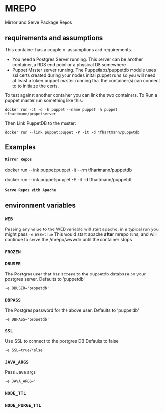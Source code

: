 # MREPO

Mirror and Serve Package Repos 

## requirements and assumptions
This container has a couple of assumptions and requirements. 

* You need a Postgres Server running.  This server can be another container, a RDS end point or a physical DB somewhere 
* Puppet Master server running. The Puppetlabs/puppetdb module uses ssl certs created during your nodes inital puppet runs so you will
  need at least a token puppet master running that the container(s) can connect to to initialze the certs. 


To test against another container you can link the two containers. To Run a puppet master run something like this:
```Shell
docker run -it -d -h puppet --name puppet -h puppet tfhartmann/puppetserver
```

Then Link PuppetDB to the master:
```Shell
docker run --link puppet:puppet -P -it -d tfhartmann/puppetdb
```

## Examples

#### `Mirror Repos`


docker run --link puppet:puppet  -it --rm tfhartmann/puppetdb


docker run --link puppet:puppet -P -it -d tfhartmann/puppetdb

#### `Serve Repos with Apache`

##  environment variables 
### `WEB`
Passing any value to the WEB variable will start apache, in a typical run you might pass `-e WEB=true`
This would start apache **after** mrepo runs, and will continue to serve the /mrepo/wwwdir until the container stops

### `FROZEN`

### `DBUSER`
The Postgres user that has access to the puppetdb database on your postgres server.
Defaults to 'puppetdb'
```Shell
-e DBUSER='puppetdb'
```

### `DBPASS`
The Postgres password for the above user. Defaults to 'puppetdb'
```Shell
-e DBPASS='puppetdb'
```

### `SSL`
Use SSL to connect to the postgres DB Defaults to false
```Shell
-e SSL=true/false
```

### `JAVA_ARGS`
Pass Java args 
```Shell
-e JAVA_ARGS=''
```

### `NODE_TTL`

### `NODE_PURGE_TTL`

